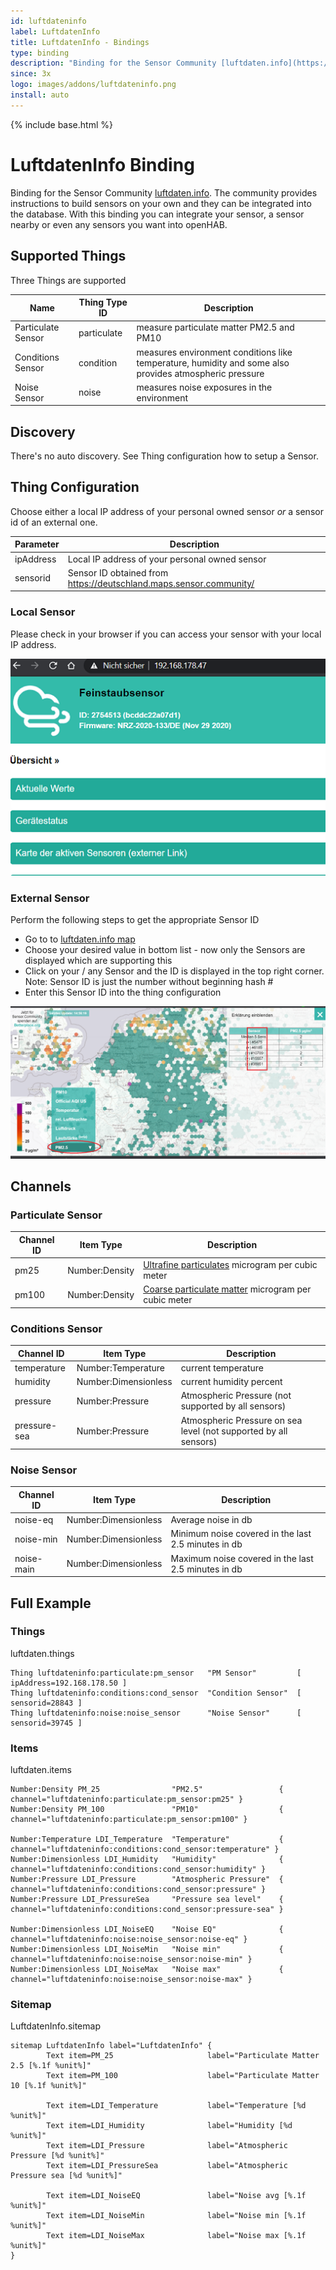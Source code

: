 ```yaml
---
id: luftdateninfo
label: LuftdatenInfo
title: LuftdatenInfo - Bindings
type: binding
description: "Binding for the Sensor Community [luftdaten.info](https://luftdaten.info/). The community provides instructions to build sensors on your own and they can be integrated into the database."
since: 3x
logo: images/addons/luftdateninfo.png
install: auto
---
```


<!-- Attention authors: Do not edit directly. Please add your changes to the appropriate source repository -->

{% include base.html %}

# LuftdatenInfo Binding

Binding for the Sensor Community [luftdaten.info](https://luftdaten.info/). The community provides instructions to build sensors on your own and they can be integrated into the database.
With this binding you can integrate your sensor, a sensor nearby or even any sensors you want into openHAB.

## Supported Things

Three Things are supported

| Name               | Thing Type ID | Description                                                                                            |
|--------------------|---------------|--------------------------------------------------------------------------------------------------------|
| Particulate Sensor | particulate   | measure particulate matter PM2.5 and PM10                                                              |
| Conditions Sensor  | condition     | measures environment conditions like temperature, humidity and some also provides atmospheric pressure |
| Noise Sensor       | noise         | measures noise exposures in the environment                                                            |

## Discovery

There's no auto discovery. See Thing configuration how to setup a Sensor.

## Thing Configuration

Choose either a local IP address of your personal owned sensor _or_ a sensor id of an external one.

| Parameter       | Description                                                          |
|-----------------|----------------------------------------------------------------------|
| ipAddress       | Local IP address of your personal owned sensor                       |
| sensorid        | Sensor ID obtained from https://deutschland.maps.sensor.community/   |

### Local Sensor

Please check in your browser if you can access your sensor with your local IP address.

![Luftdaten.info Logo](doc/local-sensor.png)

### External Sensor

Perform the following steps to get the appropriate Sensor ID

* Go to to [luftdaten.info map](https://deutschland.maps.sensor.community/)
* Choose your desired value in bottom list - now only the Sensors are displayed which are supporting this
* Click on your / any Sensor and the ID is displayed in the top right corner. Note: Sensor ID is just the number without beginning hash #
* Enter this Sensor ID into the thing configuration

![Luftdaten.info Logo](doc/LuftdatenInfo-Map.png)

## Channels

### Particulate Sensor 

| Channel ID           | Item Type            | Description                              |
|----------------------|----------------------|------------------------------------------|
| pm25                 | Number:Density       | [Ultrafine particulates](https://en.wikipedia.org/wiki/Particulates#Size,_shape_and_solubility_matter) microgram per cubic meter |
| pm100                | Number:Density       | [Coarse particulate matter](https://en.wikipedia.org/wiki/Particulates#Size,_shape_and_solubility_matter) microgram per cubic meter  |

### Conditions Sensor 

| Channel ID           | Item Type            | Description                              |
|----------------------|----------------------|------------------------------------------|
| temperature          | Number:Temperature   | current temperature                      |
| humidity             | Number:Dimensionless | current humidity percent                 |
| pressure             | Number:Pressure      | Atmospheric Pressure (not supported by all sensors) |
| pressure-sea         | Number:Pressure      | Atmospheric Pressure on sea level (not supported by all sensors)  |


### Noise Sensor 

| Channel ID           | Item Type            | Description                                          |
|----------------------|----------------------|------------------------------------------------------|
| noise-eq             | Number:Dimensionless | Average noise in db                                  |
| noise-min            | Number:Dimensionless | Minimum noise covered in the last 2.5 minutes in db  |
| noise-main           | Number:Dimensionless | Maximum noise covered in the last 2.5 minutes in db  |


## Full Example

### Things

luftdaten.things

```
Thing luftdateninfo:particulate:pm_sensor   "PM Sensor"         [ ipAddress=192.168.178.50 ]
Thing luftdateninfo:conditions:cond_sensor  "Condition Sensor"  [ sensorid=28843 ]
Thing luftdateninfo:noise:noise_sensor      "Noise Sensor"      [ sensorid=39745 ]
```

### Items

luftdaten.items

```
Number:Density PM_25                "PM2.5"                 { channel="luftdateninfo:particulate:pm_sensor:pm25" } 
Number:Density PM_100               "PM10"                  { channel="luftdateninfo:particulate:pm_sensor:pm100" } 

Number:Temperature LDI_Temperature  "Temperature"           { channel="luftdateninfo:conditions:cond_sensor:temperature" } 
Number:Dimensionless LDI_Humidity   "Humidity"              { channel="luftdateninfo:conditions:cond_sensor:humidity" } 
Number:Pressure LDI_Pressure        "Atmospheric Pressure"  { channel="luftdateninfo:conditions:cond_sensor:pressure" } 
Number:Pressure LDI_PressureSea     "Pressure sea level"    { channel="luftdateninfo:conditions:cond_sensor:pressure-sea" } 

Number:Dimensionless LDI_NoiseEQ    "Noise EQ"              { channel="luftdateninfo:noise:noise_sensor:noise-eq" } 
Number:Dimensionless LDI_NoiseMin   "Noise min"             { channel="luftdateninfo:noise:noise_sensor:noise-min" } 
Number:Dimensionless LDI_NoiseMax   "Noise max"             { channel="luftdateninfo:noise:noise_sensor:noise-max" } 
```

### Sitemap

LuftdatenInfo.sitemap

```
sitemap LuftdatenInfo label="LuftdatenInfo" {
        Text item=PM_25                     label="Particulate Matter 2.5 [%.1f %unit%]"    
        Text item=PM_100                    label="Particulate Matter 10 [%.1f %unit%]"     

        Text item=LDI_Temperature           label="Temperature [%d %unit%]"     
        Text item=LDI_Humidity              label="Humidity [%d %unit%]"    
        Text item=LDI_Pressure              label="Atmospheric Pressure [%d %unit%]"    
        Text item=LDI_PressureSea           label="Atmospheric Pressure sea [%d %unit%]"    
                                            
        Text item=LDI_NoiseEQ               label="Noise avg [%.1f %unit%]"     
        Text item=LDI_NoiseMin              label="Noise min [%.1f %unit%]"     
        Text item=LDI_NoiseMax              label="Noise max [%.1f %unit%]"     
}
```
